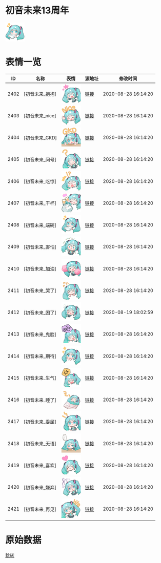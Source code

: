 # 初音未来13周年

<img src="./cover.png" height="60" alt="cover" />

# 表情一览

|ID|名称|表情|源地址|修改时间|
|----|----|----|----|----|
|2402|[初音未来_抱抱]|<img src="./pic/002402_%5B初音未来_抱抱%5D.png" height="60" alt="抱抱"/>|[链接](http://i0.hdslb.com/bfs/emote/193259652bf6d72a9c52f8111fcd412b31d79298.png)|2020-08-28 16:14:20|
|2403|[初音未来_nice]|<img src="./pic/002403_%5B初音未来_nice%5D.png" height="60" alt="nice"/>|[链接](http://i0.hdslb.com/bfs/emote/7f3445c37e0cacaeeeb9a9bbbc7138872ddfbc19.png)|2020-08-28 16:14:20|
|2404|[初音未来_GKD]|<img src="./pic/002404_%5B初音未来_GKD%5D.png" height="60" alt="GKD"/>|[链接](http://i0.hdslb.com/bfs/emote/44caa7ec800837d8860482c214ac792f4c37c490.png)|2020-08-28 16:14:20|
|2405|[初音未来_问号]|<img src="./pic/002405_%5B初音未来_问号%5D.png" height="60" alt="问号"/>|[链接](http://i0.hdslb.com/bfs/emote/eaa4e51f78ff3ba6b7a1606d0fb44482515b4424.png)|2020-08-28 16:14:20|
|2406|[初音未来_吃惊]|<img src="./pic/002406_%5B初音未来_吃惊%5D.png" height="60" alt="吃惊"/>|[链接](http://i0.hdslb.com/bfs/emote/4c262d6c0686391ef129f0c2dcca0a600018f47d.png)|2020-08-28 16:14:20|
|2407|[初音未来_干杯]|<img src="./pic/002407_%5B初音未来_干杯%5D.png" height="60" alt="干杯"/>|[链接](http://i0.hdslb.com/bfs/emote/c5d1de20038102c003c04bb7505de51b91e39fd5.png)|2020-08-28 16:14:20|
|2408|[初音未来_端碗]|<img src="./pic/002408_%5B初音未来_端碗%5D.png" height="60" alt="端碗"/>|[链接](http://i0.hdslb.com/bfs/emote/3de27d6f8e01b1a8db09a64a56d3a744b33ad435.png)|2020-08-28 16:14:20|
|2409|[初音未来_害怕]|<img src="./pic/002409_%5B初音未来_害怕%5D.png" height="60" alt="害怕"/>|[链接](http://i0.hdslb.com/bfs/emote/7fedbd2eb20d6e30985b02c086392f1386db2b9c.png)|2020-08-28 16:14:20|
|2410|[初音未来_加油]|<img src="./pic/002410_%5B初音未来_加油%5D.png" height="60" alt="加油"/>|[链接](http://i0.hdslb.com/bfs/emote/4943a9be0a3134125c7d585b4dafde79a9a1990a.png)|2020-08-28 16:14:20|
|2411|[初音未来_哭了]|<img src="./pic/002411_%5B初音未来_哭了%5D.png" height="60" alt="哭了"/>|[链接](http://i0.hdslb.com/bfs/emote/db9b01e5808967a32ed644b490ab47faf0f29ce3.png)|2020-08-28 16:14:20|
|2412|[初音未来_困了]|<img src="./pic/002412_%5B初音未来_困了%5D.png" height="60" alt="困了"/>|[链接](http://i0.hdslb.com/bfs/emote/3d442c1d2acc751489ec43d55e5d3b7042e49910.png)|2020-08-19 18:02:59|
|2413|[初音未来_鬼脸]|<img src="./pic/002413_%5B初音未来_鬼脸%5D.png" height="60" alt="鬼脸"/>|[链接](http://i0.hdslb.com/bfs/emote/91b2bb5d0db1a668f3269059a809e5330f0a2bd0.png)|2020-08-28 16:14:20|
|2414|[初音未来_期待]|<img src="./pic/002414_%5B初音未来_期待%5D.png" height="60" alt="期待"/>|[链接](http://i0.hdslb.com/bfs/emote/f361daba4c64775b05f45fd241eb43072258accd.png)|2020-08-28 16:14:20|
|2415|[初音未来_生气]|<img src="./pic/002415_%5B初音未来_生气%5D.png" height="60" alt="生气"/>|[链接](http://i0.hdslb.com/bfs/emote/c527e61be20dfbddcb21d9c07a26b161b01ecacc.png)|2020-08-28 16:14:20|
|2416|[初音未来_睡了]|<img src="./pic/002416_%5B初音未来_睡了%5D.png" height="60" alt="睡了"/>|[链接](http://i0.hdslb.com/bfs/emote/f9c2088fe82105c0d912e2b3a6c6db52cb1abf7f.png)|2020-08-28 16:14:20|
|2417|[初音未来_委屈]|<img src="./pic/002417_%5B初音未来_委屈%5D.png" height="60" alt="委屈"/>|[链接](http://i0.hdslb.com/bfs/emote/55023c31259200e5c821cac526b36e527f455d43.png)|2020-08-28 16:14:20|
|2418|[初音未来_无语]|<img src="./pic/002418_%5B初音未来_无语%5D.png" height="60" alt="无语"/>|[链接](http://i0.hdslb.com/bfs/emote/3e32d47239d8f8f8c70cf58cc79f0f8f17383a23.png)|2020-08-28 16:14:20|
|2419|[初音未来_喜欢]|<img src="./pic/002419_%5B初音未来_喜欢%5D.png" height="60" alt="喜欢"/>|[链接](http://i0.hdslb.com/bfs/emote/6b4afbd2addead54037ba31988e8631a7fb9956a.png)|2020-08-28 16:14:20|
|2420|[初音未来_嫌弃]|<img src="./pic/002420_%5B初音未来_嫌弃%5D.png" height="60" alt="嫌弃"/>|[链接](http://i0.hdslb.com/bfs/emote/6560007ff02d8261dc36a55c58601cf8d7d2a680.png)|2020-08-28 16:14:20|
|2421|[初音未来_再见]|<img src="./pic/002421_%5B初音未来_再见%5D.png" height="60" alt="再见"/>|[链接](http://i0.hdslb.com/bfs/emote/06094b87ef45f7513bb4c22e049612d62cd5cd8e.png)|2020-08-28 16:14:20|

# 原始数据

[跳转](./raw.json)

